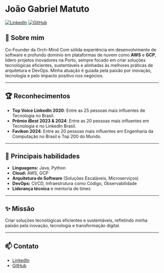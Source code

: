 # João Gabriel Matuto

[![LinkedIn](https://img.shields.io/badge/LinkedIn-blue?logo=linkedin)](https://www.linkedin.com/in/joao-gabriel-matuto/)
[![GitHub](https://img.shields.io/badge/GitHub-222?logo=github&logoColor=white)](https://github.com/7Gabriel)

## 🚀 Sobre mim
Co-Founder da Orch-Mind
Com sólida experiência em desenvolvimento de software e profundo domínio em plataformas de nuvem como **AWS** e **GCP**, lidero projetos inovadores na Porto, sempre focado em criar soluções tecnológicas eficientes, sustentáveis e alinhadas às melhores práticas de arquitetura e DevOps. Minha atuação é guiada pela paixão por inovação, tecnologia e pelo impacto positivo nos negócios.

---

## 🏆 Reconhecimentos

- **Top Voice LinkedIn 2020**: Entre as 25 pessoas mais influentes de Tecnologia no Brasil.
- **Prêmio iBest 2023 & 2024**: Entre as 20 pessoas mais influentes em Tecnologia e no LinkedIn Brasil.
- **Favikon 2024**: Entre as 20 pessoas mais influentes em Engenharia da Computação no Brasil e Top 200 do Mundo.

---

## 💼 Principais habilidades

- **Linguagens:** Java, Python
- **Cloud:** AWS, GCP
- **Arquitetura de Software** (Soluções Escaláveis, Microserviços)
- **DevOps:** CI/CD, Infraestrutura como Código, Observabilidade
- **Liderança técnica** e mentoria de times

---

## ✨ Missão

Criar soluções tecnológicas eficientes e sustentáveis, refletindo minha paixão pela inovação, tecnologia e transformação digital.

---

## 📫 Contato

- [LinkedIn](https://www.linkedin.com/in/joao-gabriel-matuto/)
- [GitHub](https://github.com/7Gabriel)
